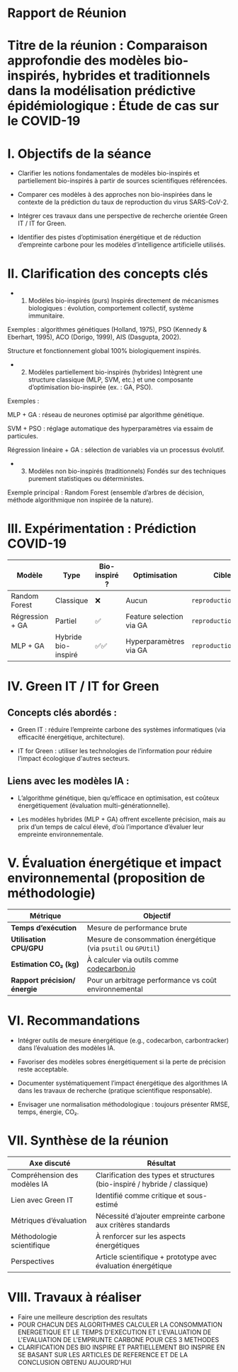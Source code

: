 # Rapport de Réunion 
# Titre de la réunion : Comparaison approfondie des modèles bio-inspirés, hybrides et traditionnels dans la modélisation prédictive épidémiologique : Étude de cas sur le COVID-19
# I.  Objectifs de la séance
- Clarifier les notions fondamentales de modèles bio-inspirés et partiellement bio-inspirés à partir de sources scientifiques référencées.

- Comparer ces modèles à des approches non bio-inspirées dans le contexte de la prédiction du taux de reproduction du virus SARS-CoV-2.

- Intégrer ces travaux dans une perspective de recherche orientée Green IT / IT for Green.

- Identifier des pistes d’optimisation énergétique et de réduction d’empreinte carbone pour les modèles d’intelligence artificielle utilisés.
# II.  Clarification des concepts clés
- 1. Modèles bio-inspirés (purs)
Inspirés directement de mécanismes biologiques : évolution, comportement collectif, système immunitaire.

Exemples : algorithmes génétiques (Holland, 1975), PSO (Kennedy & Eberhart, 1995), ACO (Dorigo, 1999), AIS (Dasgupta, 2002).

Structure et fonctionnement global 100% biologiquement inspirés.

- 2. Modèles partiellement bio-inspirés (hybrides)
Intègrent une structure classique (MLP, SVM, etc.) et une composante d’optimisation bio-inspirée (ex. : GA, PSO).

Exemples :

MLP + GA : réseau de neurones optimisé par algorithme génétique.

SVM + PSO : réglage automatique des hyperparamètres via essaim de particules.

Régression linéaire + GA : sélection de variables via un processus évolutif.

- 3. Modèles non bio-inspirés (traditionnels)
Fondés sur des techniques purement statistiques ou déterministes.

Exemple principal : Random Forest (ensemble d’arbres de décision, méthode algorithmique non inspirée de la nature).
# III.  Expérimentation : Prédiction COVID-19

| Modèle          | Type                | Bio-inspiré ? | Optimisation             | Cible               | Résultats (exemples) |
| --------------- | ------------------- | ------------- | ------------------------ | ------------------- | -------------------- |
| Random Forest   | Classique           | ❌             | Aucun                    | `reproduction_rate` | RMSE : 0.0872        |
| Régression + GA | Partiel             | ✅             | Feature selection via GA | `reproduction_rate` | RMSE : 0.1023        |
| MLP + GA        | Hybride bio-inspiré | ✅✅            | Hyperparamètres via GA   | `reproduction_rate` | RMSE : 0.0761        |
# IV.  Green IT / IT for Green
## Concepts clés abordés :
- Green IT : réduire l’empreinte carbone des systèmes informatiques (via efficacité énergétique, architecture).

- IT for Green : utiliser les technologies de l’information pour réduire l’impact écologique d'autres secteurs.

## Liens avec les modèles IA :
- L’algorithme génétique, bien qu’efficace en optimisation, est coûteux énergétiquement (évaluation multi-générationnelle).

- Les modèles hybrides (MLP + GA) offrent excellente précision, mais au prix d’un temps de calcul élevé, d’où l’importance d’évaluer leur empreinte environnementale.
# V.  Évaluation énergétique et impact environnemental (proposition de méthodologie)
| Métrique                      | Objectif                                                           |
| ----------------------------- | ------------------------------------------------------------------ |
| **Temps d’exécution**         | Mesure de performance brute                                        |
| **Utilisation CPU/GPU**       | Mesure de consommation énergétique (via `psutil` ou `GPUtil`)      |
| **Estimation CO₂ (kg)**       | À calculer via outils comme [codecarbon.io](https://codecarbon.io) |
| **Rapport précision/énergie** | Pour un arbitrage performance vs coût environnemental              |
# VI. Recommandations
- Intégrer outils de mesure énergétique (e.g., codecarbon, carbontracker) dans l’évaluation des modèles IA.

- Favoriser des modèles sobres énergétiquement si la perte de précision reste acceptable.

- Documenter systématiquement l’impact énergétique des algorithmes IA dans les travaux de recherche (pratique scientifique responsable).

- Envisager une normalisation méthodologique : toujours présenter RMSE, temps, énergie, CO₂.
# VII.  Synthèse de la réunion
| Axe discuté                  | Résultat                                                                  |
| ---------------------------- | ------------------------------------------------------------------------- |
| Compréhension des modèles IA | Clarification des types et structures (bio-inspiré / hybride / classique) |
| Lien avec Green IT           | Identifié comme critique et sous-estimé                                   |
| Métriques d’évaluation       | Nécessité d’ajouter empreinte carbone aux critères standards              |
| Méthodologie scientifique    | À renforcer sur les aspects énergétiques                                  |
| Perspectives                 | Article scientifique + prototype avec évaluation énergétique              |
# VIII.  Travaux à réaliser

- Faire une meilleure description des resultats
- POUR CHACUN DES ALGORITHMES CALCULER LA CONSOMMATION ENERGETIQUE ET LE TEMPS D'EXECUTION ET L'EVALUATION DE L'EVALUATION DE L'EMPRUNTE CARBONE POUR CES 3 METHODES
- CLARIFICATION DES BIO INSPIRE ET PARTIELLEMENT BIO INSPIRE EN SE BASANT SUR LES ARTICLES DE REFERENCE ET DE LA CONCLUSION OBTENU AUJOURD'HUI




















